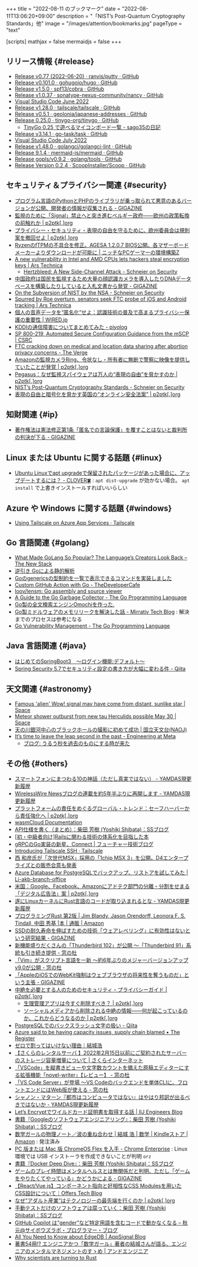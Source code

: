 +++
title = "2022-08-11 のブックマーク"
date =  "2022-08-11T13:06:20+09:00"
description = "「NIST’s Post-Quantum Cryptography Standards」他"
image = "/images/attention/bookmarks.jpg"
pageType = "text"

[scripts]
  mathjax = false
  mermaidjs = false
+++

## リリース情報 {#release}

- [Release v0.77 (2022-06-20) · ranvis/putty · GitHub](https://github.com/ranvis/putty/releases/tag/ranvis-0.77-2)
- [Release v0.101.0 · gohugoio/hugo · GitHub](https://github.com/gohugoio/hugo/releases/tag/v0.101.0)
- [Release v1.5.0 · spf13/cobra · GitHub](https://github.com/spf13/cobra/releases/tag/v1.5.0)
- [Release v1.0.37 · sonatype-nexus-community/nancy · GitHub](https://github.com/sonatype-nexus-community/nancy/releases/tag/v1.0.37)
- [Visual Studio Code June 2022](https://code.visualstudio.com/updates/v1_69)
- [Release v1.28.0 · tailscale/tailscale · GitHub](https://github.com/tailscale/tailscale/releases/tag/v1.28.0)
- [Release v0.5.1 · geolonia/japanese-addresses · GitHub](https://github.com/geolonia/japanese-addresses/releases/tag/v0.5.1)
- [Release 0.25.0 · tinygo-org/tinygo · GitHub](https://github.com/tinygo-org/tinygo/releases/tag/v0.25.0)
  - [TinyGo 0.25 で遊べるマイコンボード一覧 - sago35の日記](https://sago35.hatenablog.com/entry/2022/08/04/074622)
- [Release v3.14.1 · go-task/task · GitHub](https://github.com/go-task/task/releases/tag/v3.14.1)
- [Visual Studio Code July 2022](https://code.visualstudio.com/updates/v1_70)
- [Release v1.48.0 · golangci/golangci-lint · GitHub](https://github.com/golangci/golangci-lint/releases/tag/v1.48.0)
- [Release 9.1.4 · mermaid-js/mermaid · GitHub](https://github.com/mermaid-js/mermaid/releases/tag/9.1.4)
- [Release gopls/v0.9.2 · golang/tools · GitHub](https://github.com/golang/tools/releases/tag/gopls%2Fv0.9.2)
- [Release Version 0.2.4 · ScoopInstaller/Scoop · GitHub](https://github.com/ScoopInstaller/Scoop/releases/tag/v0.2.4)

## セキュリティ＆プライバシー関連 {#security}

- [プログラム言語のPythonとPHPのライブラリが乗っ取られて悪意のあるバージョンが公開、開発者の情報が収集される - GIGAZINE](https://gigazine.net/news/20220526-aws-hijacked/)
- [監視のために「Signal」禁止へと突き進むベルギー政府――欧州の政策転換の前触れか | p2ptk[.]org](https://p2ptk.org/privacy/3646)
- [プライバシー・セキュリティ・表現の自由を守るために、欧州委員会は規則案を撤回せよ | p2ptk[.]org](https://p2ptk.org/privacy/3674)
- [RyzenのfTPMの不具合を修正。AGESA 1.2.0.7 BIOS公開。各マザーボードメーカーよりダウンロードが可能に | ニッチなPCゲーマーの環境構築Z](https://www.nichepcgamer.com/archives/amd-has-fixed-a-stutter-bug-on-ryzen-cpu-with-ftpm-enabled-in-the-agesa-1-2-0-7-bios.html)
- [A new vulnerability in Intel and AMD CPUs lets hackers steal encryption keys | Ars Technica](https://arstechnica.com/information-technology/2022/06/researchers-exploit-new-intel-and-amd-cpu-flaw-to-steal-encryption-keys/)
  - [Hertzbleed: A New Side-Channel Attack - Schneier on Security](https://www.schneier.com/blog/archives/2022/06/hertzbleed-a-new-side-channel-attack.html)
- [中国政府は国民を監視するため大量の顔認識カメラを導入したりDNAデータベースを構築したりしていると入札文書から発覚 - GIGAZINE](https://gigazine.net/news/20220623-china-expanding-surveillance-state/)
- [On the Subversion of NIST by the NSA - Schneier on Security](https://www.schneier.com/blog/archives/2022/06/on-the-subversion-of-nist-by-the-nsa.html)
- [Spurred by Roe overturn, senators seek FTC probe of iOS and Android tracking | Ars Technica](https://arstechnica.com/tech-policy/2022/06/senators-seek-probe-of-apple-and-google-for-enabling-sale-of-personal-data/)
- [個人の音声データを“匿名化”せよ：認識技術の普及で高まるプライバシー保護の重要性 | WIRED.jp](https://wired.jp/article/voice-recognition-privacy-speech-changer/)
- [KDDIの通信障害についてまとめてみた - piyolog](https://piyolog.hatenadiary.jp/entry/2022/07/03/022446)
- [SP 800-219, Automated Secure Configuration Guidance from the mSCP | CSRC](https://csrc.nist.gov/publications/detail/sp/800-219/final)
- [FTC cracking down on medical and location data sharing after abortion privacy concerns - The Verge](https://www.theverge.com/2022/7/11/23204414/ftc-medical-location-health-data-enforcement-roe-privacy)
- [Amazonの監視カメラRing、令状なし・所有者に無断で警察に映像を提供していたことが発覚 | p2ptk[.]org](https://p2ptk.org/privacy/3750)
- [Pegasus：なぜ監視スパイウェアは万人の“表現の自由”を脅かすのか | p2ptk[.]org](https://p2ptk.org/privacy/3740)
- [NIST’s Post-Quantum Cryptography Standards - Schneier on Security](https://www.schneier.com/blog/archives/2022/08/nists-post-quantum-cryptography-standards.html)
- [表現の自由と暗号化を脅かす英国の“オンライン安全法案” | p2ptk[.]org](https://p2ptk.org/privacy/3785)

## 知財関連 {#ip}

- [著作権法は憲法修正第1条「匿名での言論保護」を覆すことはないと裁判所の判決が下る - GIGAZINE](https://gigazine.net/news/20220623-dmca-court/)

## Linux または Ubuntu に関する話題 {#linux}

- [Ubuntu Linuxでapt upgradeで保留されたパッケージがあった場合に、アップデートするには？ - CLOVER🍀](https://kazuhira-r.hatenablog.com/entry/2021/01/10/184337) : `apt dist-upgrade` が効かない場合。 `apt install` で上書きインストールすればいいらしい

## Azure や Windows に関する話題 {#windows}

- [Using Tailscale on Azure App Services · Tailscale](https://tailscale.com/kb/1126/azure-app-services/)

## Go 言語関連 {#golang}

- [What Made GoLang So Popular? The Language’s Creators Look Back – The New Stack](https://thenewstack.io/what-made-golang-so-popular-the-languages-creators-look-back/)
- [逆引き Goによる静的解析](https://zenn.dev/tenntenn/books/d168faebb1a739)
- [Goのgenericsの型制約を一覧で表示できるコマンドを実装しました](https://zenn.dev/kimuson13/articles/gogenerics_typeset_list)
- [Custom GitHub Action with Go - TheDeveloperCafe](https://thedevelopercafe.com/articles/custom-github-action-with-go-29d9ce66e5a8)
- [loov/lensm: Go assembly and source viewer](https://github.com/loov/lensm)
- [A Guide to the Go Garbage Collector - The Go Programming Language](https://go.dev/doc/gc-guide)
- [Go製の全文検索エンジンOmochiを作った.](https://zenn.dev/yukiyada/articles/7e2c67d8406f0d)
- [Go製ミドルウェアのメモリリークを解決した話 - Mirrativ Tech Blog](https://tech.mirrativ.stream/entry/2022/08/03/114918) : 解決までのプロセスは参考になる
- [Go Vulnerability Management - The Go Programming Language](https://go.dev/security/vulndb/)

## Java  言語関連 {#java}

- [はじめてのSpringBoot3　～ログイン機能:デフォルト～](https://zenn.dev/waka_morita/articles/ec561dc24e0ab2)
- [Spring Security 5.7でセキュリティ設定の書き方が大幅に変わる件 - Qiita](https://qiita.com/suke_masa/items/908805dd45df08ba28d8)

## 天文関連 {#astronomy}

- [Famous 'alien' Wow! signal may have come from distant, sunlike star | Space](https://www.livescience.com/wow-signal-origin-star)
- [Meteor shower outburst from new tau Herculids possible May 30 | Space](https://www.space.com/meteor-shower-outburst-tau-herculids-comet-possible-2022)
- [天の川銀河中心のブラックホールの撮影に初めて成功 | 国立天文台(NAOJ)](https://www.nao.ac.jp/news/science/2022/20220512-eht.html)
- [It’s time to leave the leap second in the past - Engineering at Meta](https://engineering.fb.com/2022/07/25/production-engineering/its-time-to-leave-the-leap-second-in-the-past/)
  - [ブログ: うるう秒を過去のものにする時が来た](https://okuranagaimo.blogspot.com/2022/07/blog-post_97.html)

## その他 {#others}

- [スマートフォンにまつわる10の神話（ただし真実ではない） - YAMDAS現更新履歴](https://yamdas.hatenablog.com/entry/20220523/10-popular-smartphone-myths)
- [WirelessWire Newsブログの連載を約5年半ぶりに再開します - YAMDAS現更新履歴](https://yamdas.hatenablog.com/entry/20220510/wirelesswire)
- [プラットフォームの責任をめぐるグローバル・トレンド：セーフハーバーから責任強化へ | p2ptk[.]org](https://p2ptk.org/digital-rights/3638)
- [wasmCloud Documentation](https://wasmcloud.dev/)
- [API仕様を書く（まとめ）：柴田 芳樹 (Yoshiki Shibata)：SSブログ](https://yshibata.blog.ss-blog.jp/2018-11-19)
- [[初・中級者向け]Railsに関わる技術の体系化を目指した本](https://zenn.dev/ysi831/books/66ba06d6a4a1d4)
- [gRPCのGo実装の新星、Connect | フューチャー技術ブログ](https://future-architect.github.io/articles/20220623a/)
- [Introducing Tailscale SSH · Tailscale](https://tailscale.com/blog/tailscale-ssh/)
- [西 和彦氏が「次世代MSX」採用の「1chip MSX 3」を公開。D4エンタープライズとの販売合意も発表](https://www.4gamer.net/games/999/G999902/20220623065/)
- [Azure Database for PostgreSQLでバックアップ、リストアを試してみた | Li-akb-branch-office](https://www.tama-negi.com/2021/06/18/azure-db-postgresql-restore/)
- [米国：Google、Facebook、Amazonにアドテク部門の分離・分割をせまる「デジタル広告法」案 | p2ptk[.]org](https://p2ptk.org/privacy/3711)
- [遂にLinuxカーネルにRust言語のコードが取り込まれるとな - YAMDAS現更新履歴](https://yamdas.hatenablog.com/entry/20220628/rust-comes-to-linux)
- [プログラミングRust 第2版 | Jim Blandy, Jason Orendorff, Leonora F. S. Tindall, 中田 秀基 |本 | 通販 | Amazon](https://www.amazon.co.jp/%E3%83%97%E3%83%AD%E3%82%B0%E3%83%A9%E3%83%9F%E3%83%B3%E3%82%B0Rust-%E7%AC%AC2%E7%89%88-Jim-Blandy/dp/4873119782)
- [SSDの耐久寿命を伸ばすための技術「ウェアレベリング」に有効性はないという研究結果 - GIGAZINE](https://gigazine.net/news/20220628-ssd-wear-leveling/)
- [新機能盛りだくさんの「Thunderbird 102」が公開 ～「Thunderbird 91」系統も引き続き提供 - 窓の杜](https://forest.watch.impress.co.jp/docs/news/1420850.html)
- [「Vim」がスクリプト言語を一新 ～約6年ぶりのメジャーバージョンアップv9.0が公開 - 窓の杜](https://forest.watch.impress.co.jp/docs/news/1421103.html)
- [「AppleのiOSでのWebKit強制はウェブブラウザの将来性を奪うものだ」という主張 - GIGAZINE](https://gigazine.net/news/20220628-apple-spoil-browser-engine-choice/)
- [中絶を必要とする人のためのセキュリティ・プライバシーガイド | p2ptk[.]org](https://p2ptk.org/privacy/3719)
  - [生理管理アプリは今すぐ削除すべき？ | p2ptk[.]org](https://p2ptk.org/privacy/3730)
  - [ソーシャルメディアから削除される中絶の情報――何が起こっているのか、これからどうなるのか | p2ptk[.]org](https://p2ptk.org/freedom-of-speech/3780)
- [PostgreSQLでのバックスラッシュ文字の扱い - Qiita](https://qiita.com/namutaka/items/684d1f1950db4dc24d62)
- [Azure said to be having capacity issues, supply chain blamed • The Register](https://www.theregister.com/2022/07/04/azure_capacity_issues/)
- [ゼロで割ってはいけない理由｜結城浩](https://mm.hyuki.net/n/n76a74e22fd19)
- [【さくらのレンタルサーバ 】2022年2月15日以前にご契約されたサーバーのストレージ容量増量について | さくらインターネット](https://www.sakura.ad.jp/information/announcements/2022/07/05/1968209834/)
- [「VSCode」を縦書きビューや文字数カウントを備えた原稿エディターにする拡張機能「novel-writer」【レビュー】 - 窓の杜](https://forest.watch.impress.co.jp/docs/review/1417878.html)
- [「VS Code Server」が登場 ～VS Codeのバックエンドを単体CLIに、フロントエンドにはWeb版が使える - 窓の杜](https://forest.watch.impress.co.jp/docs/news/1423348.html)
- [シャノン・マターン『都市はコンピュータではない』はやはり邦訳が出るべきではないか - YAMDAS現更新履歴](https://yamdas.hatenablog.com/entry/20220711/2022-summer-reading-list)
- [Let’s Encryptでワイルドカード証明書を取得する話 | IIJ Engineers Blog](https://eng-blog.iij.ad.jp/archives/14198)
- [書籍『Googleのソフトウェアエンジニアリング』：柴田 芳樹 (Yoshiki Shibata)：SSブログ](https://yshibata.blog.ss-blog.jp/2022-07-12)
- [数学ガールの物理ノート／波の重ね合わせ | 結城 浩 | 数学 | Kindleストア | Amazon](https://www.amazon.co.jp/%E6%95%B0%E5%AD%A6%E3%82%AC%E3%83%BC%E3%83%AB%E3%81%AE%E7%89%A9%E7%90%86%E3%83%8E%E3%83%BC%E3%83%88%EF%BC%8F%E6%B3%A2%E3%81%AE%E9%87%8D%E3%81%AD%E5%90%88%E3%82%8F%E3%81%9B-%E7%B5%90%E5%9F%8E-%E6%B5%A9-ebook/dp/B0B81QVC7Y) : 発注済み
- [PC 版または Mac 版 ChromeOS Flex を入手 - Chrome Enterprise](https://chromeenterprise.google/intl/ja_jp/os/chromeosflex/) : Linux 環境では USB インストーラを作成できないことが判明 `orz`
- [書籍『Docker Deep Dive』：柴田 芳樹 (Yoshiki Shibata)：SSブログ](https://yshibata.blog.ss-blog.jp/2022-07-28)
- [ゲームのプレイ時間はメンタルヘルスとは無関係だと判明、ただし「ゲームをやりたくてやっている」かどうかによる - GIGAZINE](https://gigazine.net/news/20220802-gamer-mental-health/)
- [【React/Vue.js】コンポーネント指向と好相性なCSS Modulesを用いたCSS設計について｜Offers Tech Blog](https://zenn.dev/offers/articles/20220804-css_design_with_css_modules)
- [なぜ“アダルト産業”はテクノロジーの最先端を行くのか | p2ptk[.]org](https://p2ptk.org/freedom-of-speech/3778)
- [手動テストだけのソフトウェアは腐っていく：柴田 芳樹 (Yoshiki Shibata)：SSブログ](https://yshibata.blog.ss-blog.jp/2022-06-04)
- [GitHub Copilot は”gender”など特定用語を含むコードで動かなくなる – 秋元@サイボウズラボ・プログラマー・ブログ](https://labs.cybozu.co.jp/blog/akky/2022/08/github-copilot-stalls-with-the-word-gender/)
- [All You Need to Know about EdgeDB | AppSignal Blog](https://blog.appsignal.com/2022/08/02/all-you-need-to-know-about-edgedb.html)
- [著書54冊!? エンジニアかつ「数学ガール」著者の結城さんが語る、エンジニアのメンタルマネジメントのすゝめ | アンドエンジニア](https://and-engineer.com/articles/X6PGEhAAACQAzH7e)
- [Why scientists are turning to Rust](https://www.nature.com/articles/d41586-020-03382-2)

